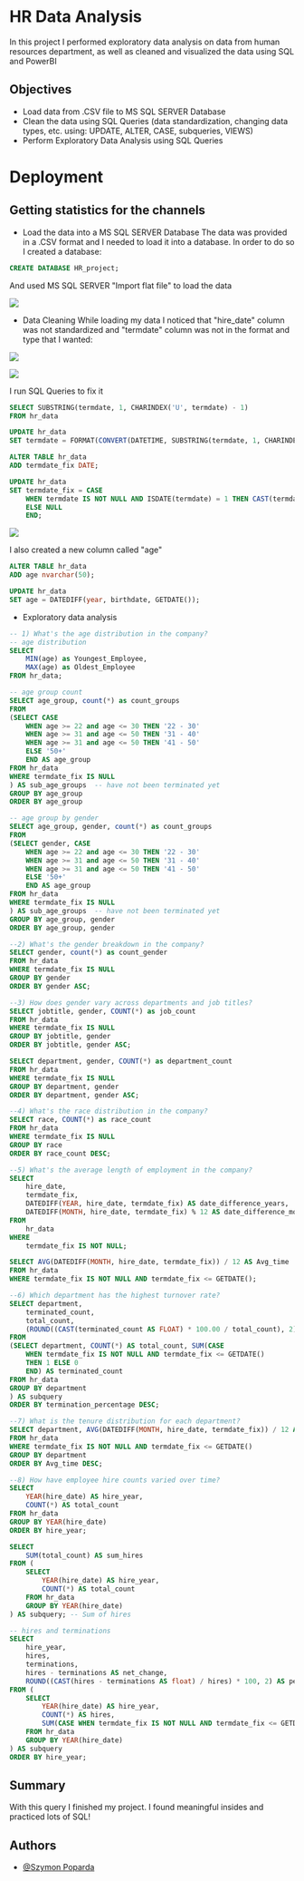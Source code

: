 # HR Data Analysis

In this project I performed exploratory data analysis on data from human resources department, as well as cleaned and visualized the data using SQL and PowerBI




## Objectives

- Load data from .CSV file to MS SQL SERVER Database
- Clean the data using SQL Queries (data standardization, changing data types, etc. using: UPDATE, ALTER, CASE, subqueries, VIEWS)
- Perform Exploratory Data Analysis using SQL Queries

# Deployment
## Getting statistics for the channels

- Load the data into a MS SQL SERVER Database
The data was provided in a .CSV format and I needed to load it into a database. In order to do so I created a database:
```sql
CREATE DATABASE HR_project;
```

And used MS SQL SERVER "Import flat file" to load the data

![](images/load_data.png)

- Data Cleaning
While loading my data I noticed that "hire_date" column was not standardized and "termdate" column was not in the format and type that I wanted:


![](images/load_data_cleaning.png)

![](images/load_data_cleaning2.png)

I run SQL Queries to fix it

```sql
SELECT SUBSTRING(termdate, 1, CHARINDEX('U', termdate) - 1)
FROM hr_data
```

```sql
UPDATE hr_data
SET termdate = FORMAT(CONVERT(DATETIME, SUBSTRING(termdate, 1, CHARINDEX('U', termdate) - 1), 120), 'yyyy-MM-dd')
```

```sql
ALTER TABLE hr_data
ADD termdate_fix DATE;
```

```sql
UPDATE hr_data
SET termdate_fix = CASE
	WHEN termdate IS NOT NULL AND ISDATE(termdate) = 1 THEN CAST(termdate AS DATETIME)
	ELSE NULL 
	END;
```
![](images/termdate_clean.png)

I also created a new column called "age"
```sql
ALTER TABLE hr_data
ADD age nvarchar(50);

UPDATE hr_data
SET age = DATEDIFF(year, birthdate, GETDATE());
```

- Exploratory data analysis
```sql
-- 1) What's the age distribution in the company?
-- age distribution
SELECT 
	MIN(age) as Youngest_Employee,
	MAX(age) as Oldest_Employee
FROM hr_data;

-- age group count
SELECT age_group, count(*) as count_groups
FROM
(SELECT CASE
	WHEN age >= 22 and age <= 30 THEN '22 - 30'
	WHEN age >= 31 and age <= 50 THEN '31 - 40'
	WHEN age >= 31 and age <= 50 THEN '41 - 50'
	ELSE '50+'
	END AS age_group
FROM hr_data
WHERE termdate_fix IS NULL
) AS sub_age_groups  -- have not been terminated yet
GROUP BY age_group
ORDER BY age_group

-- age group by gender
SELECT age_group, gender, count(*) as count_groups
FROM
(SELECT gender, CASE
	WHEN age >= 22 and age <= 30 THEN '22 - 30'
	WHEN age >= 31 and age <= 50 THEN '31 - 40'
	WHEN age >= 31 and age <= 50 THEN '41 - 50'
	ELSE '50+'
	END AS age_group
FROM hr_data
WHERE termdate_fix IS NULL
) AS sub_age_groups  -- have not been terminated yet
GROUP BY age_group, gender
ORDER BY age_group, gender
```

```sql
--2) What's the gender breakdown in the company?
SELECT gender, count(*) as count_gender
FROM hr_data
WHERE termdate_fix IS NULL
GROUP BY gender
ORDER BY gender ASC;
```

```sql
--3) How does gender vary across departments and job titles? 
SELECT jobtitle, gender, COUNT(*) as job_count
FROM hr_data
WHERE termdate_fix IS NULL
GROUP BY jobtitle, gender
ORDER BY jobtitle, gender ASC;

SELECT department, gender, COUNT(*) as department_count
FROM hr_data
WHERE termdate_fix IS NULL
GROUP BY department, gender
ORDER BY department, gender ASC;
```

```sql
--4) What's the race distribution in the company?
SELECT race, COUNT(*) as race_count
FROM hr_data
WHERE termdate_fix IS NULL
GROUP BY race
ORDER BY race_count DESC;
```

```sql
--5) What's the average length of employment in the company?
SELECT 
    hire_date, 
    termdate_fix,
    DATEDIFF(YEAR, hire_date, termdate_fix) AS date_difference_years,
    DATEDIFF(MONTH, hire_date, termdate_fix) % 12 AS date_difference_months
FROM 
    hr_data
WHERE 
    termdate_fix IS NOT NULL;

SELECT AVG(DATEDIFF(MONTH, hire_date, termdate_fix)) / 12 AS Avg_time
FROM hr_data
WHERE termdate_fix IS NOT NULL AND termdate_fix <= GETDATE();
```

```sql
--6) Which department has the highest turnover rate?
SELECT department, 
    terminated_count, 
    total_count,
	(ROUND((CAST(terminated_count AS FLOAT) * 100.00 / total_count), 2)) AS termination_percentage -- only 2 decimal places
FROM 
(SELECT department, COUNT(*) AS total_count, SUM(CASE
	WHEN termdate_fix IS NOT NULL AND termdate_fix <= GETDATE() 
	THEN 1 ELSE 0
	END) AS terminated_count
FROM hr_data
GROUP BY department
) AS subquery
ORDER BY termination_percentage DESC;
```

```sql
--7) What is the tenure distribution for each department?
SELECT department, AVG(DATEDIFF(MONTH, hire_date, termdate_fix)) / 12 AS Avg_time
FROM hr_data
WHERE termdate_fix IS NOT NULL AND termdate_fix <= GETDATE()
GROUP BY department
ORDER BY Avg_time DESC;
```

```sql
--8) How have employee hire counts varied over time?
SELECT
    YEAR(hire_date) AS hire_year,
    COUNT(*) AS total_count
FROM hr_data
GROUP BY YEAR(hire_date)
ORDER BY hire_year;

SELECT
    SUM(total_count) AS sum_hires
FROM (
    SELECT
        YEAR(hire_date) AS hire_year,
        COUNT(*) AS total_count
    FROM hr_data
    GROUP BY YEAR(hire_date)
) AS subquery; -- Sum of hires

```

```sql
-- hires and terminations
SELECT 
    hire_year,
    hires,
    terminations,
    hires - terminations AS net_change,
    ROUND((CAST(hires - terminations AS float) / hires) * 100, 2) AS percent_hire_change
FROM (
    SELECT 
        YEAR(hire_date) AS hire_year,
        COUNT(*) AS hires,
        SUM(CASE WHEN termdate_fix IS NOT NULL AND termdate_fix <= GETDATE() THEN 1 ELSE 0 END) AS terminations
    FROM hr_data
    GROUP BY YEAR(hire_date)
) AS subquery
ORDER BY hire_year;
```

## Summary
With this query I finished my project. I found meaningful insides and practiced lots of SQL!

## Authors

- [@Szymon Poparda](https://www.linkedin.com/in/szymon-poparda-02b96a248/)
